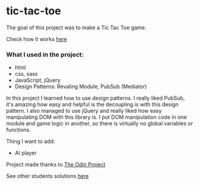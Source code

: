 # tic-tac-toe

The goal of this project was to make a Tic Tac Toe game.

Check how it works [here](https://kaliberpoziomka.github.io/tic-tac-toe/)

### What I used in the project:
- html
- css, sass
- JavaScript, jQuery
- Design Patterns: Revaling Module, PubSub (Mediator)

In this project I learned how to use design patterns. 
I really liked PubSub, it's amazing how easy and helpful is the decoupling is with this design pattern.
I also managed to use jQuery and really liked how easy manipulating DOM with this library is.
I put DOM manipulation code in one module and game logic in another, so there is virtually no global variables or functions.

Thing I want to add:
- AI player

Project made thanks to [The Odin Project](https://www.theodinproject.com/home)

See other students solutions [here](https://www.theodinproject.com/lessons/tic-tac-toe-javascript)
